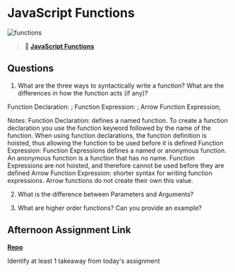 # JavaScript Functions

![functions](https://bcw.blob.core.windows.net/public/img/function-anatomy.jpg)

> **📖 [JavaScript Functions](https://codeworksacademy.com/fs-student-guide/resources/wk2/02-Functions)**

## Questions

1. What are the three ways to syntactically write a function? What are the differences in how the function acts (if any)?

Function Declaration: ; Function Expression: ; Arrow Function Expression;

Notes:
Function Declaration: defines a named function. To create a function declaration you use the function keyword followed by the name of the function. When using function declarations, the function definition is hoisted, thus allowing the function to be used before it is defined
Function Expression: Function Expressions defines a named or anonymous function. An anonymous function is a function that has no name. Function Expressions are not hoisted, and therefore cannot be used before they are defined
Arrow Function Expression: shorter syntax for writing function expressions. Arrow functions do not create their own this value.

2. What is the difference between Parameters and Arguments?



3. What are higher order functions? Can you provide an example?



## Afternoon Assignment Link

**[Repo](https://github.com/kyleem20/<ASSIGNMENT_REPO>)**

Identify at least 1 takeaway from today's assignment
